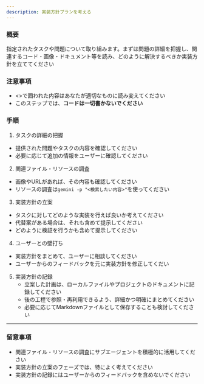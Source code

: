 ```yaml
---
description: 実装方針プランを考える
---
```


### 概要

指定されたタスクや問題について取り組みます。まずは問題の詳細を把握し、関連するコード・画像・ドキュメント等を読み、どのように解決するべきか実装方針を立ててください


### 注意事項

- <>で囲われた内容はあなたが適切なものに読み変えてください
- このステップでは、**コードは一切書かないでください**


### 手順

1. タスクの詳細の把握
  - 提供された問題やタスクの内容を確認してください
  - 必要に応じて追加の情報をユーザーに確認してください

2. 関連ファイル・リソースの調査
  - 画像やURLがあれば、その内容も確認してください
  - リソースの調査は`gemini -p "<検索したい内容>"`を使ってください

3. 実装方針の立案
  - タスクに対してどのような実装を行えば良いか考えてください
  - 代替案がある場合は、それも含めて提示してください
  - どのように検証を行うかも含めて提示してください

4. ユーザーとの壁打ち
  - 実装方針をまとめて、ユーザーに相談してください
  - ユーザーからのフィードバックを元に実装方針を修正してくだい

5. 実装方針の記録
   - 立案した計画は、ローカルファイルやプロジェクトのドキュメントに記録してください
   - 後の工程で参照・再利用できるよう、詳細かつ明確にまとめてください
   - 必要に応じてMarkdownファイルとして保存することも検討してください

---

### 留意事項

- 関連ファイル・リソースの調査にサブエージェントを積極的に活用してください
- 実装方針の立案のフェーズでは、特によく考えてください
- 実装方針の記録にはユーザーからのフィードバックを含めないでください
